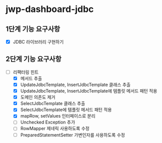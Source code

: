 # jwp-dashboard-jdbc

## 1단계 기능 요구사항
- [x] JDBC 라이브러리 구현하기

## 2단계 기능 요구사항
- [ ] 리팩터링 힌트
  - [x] 메서드 추출
  - [x] UpdateJdbcTemplate, InsertJdbcTemplate 클래스 추출
  - [x] UpdateJdbcTemplate, InsertJdbcTemplate에 템플릿 메서드 패턴 적용
  - [x] 도메인 의존도 제거
  - [x] SelectJdbcTemplate 클래스 추출
  - [x] SelectJdbcTemplate에 템플릿 메서드 패턴 적용
  - [x] mapRow, setValues 인터페이스로 분리
  - [ ] Unchecked Exception 추가
  - [ ] RowMapper 제네릭 사용하도록 수정
  - [ ] PreparedStatementSetter 가변인자를 사용하도록 수정
